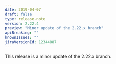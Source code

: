 ```yaml
---
date: 2019-04-07
draft: false 
type: release-note
version: 2.22.4
preview: "Minor update of the 2.22.x branch"
apiBreaking: ""
knownIssues: ""
jiraVersionId: 12344887
---
```


This release is a minor update of the 2.22.x branch.
